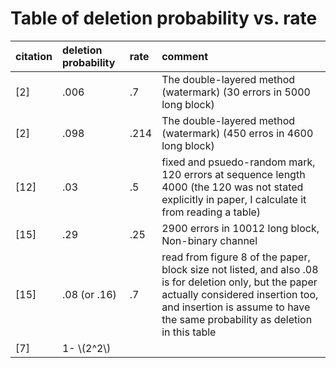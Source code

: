 # Table of deletion probability vs. rate 

| citation | deletion probability | rate | comment |
|:--|:--|:--|:--|
| \[2\] | .006 | .7 | The double-layered method (watermark) (30 errors in 5000 long block) | 
| \[2\] | .098 | .214 | The double-layered method (watermark) (450 erros in 4600 long block) |
| \[12\]| .03  |.5 | fixed and psuedo-random mark, 120 errors at sequence length 4000 (the 120 was not stated explicitly in paper, I calculate it from reading a table) |
| \[15\] | .29 | .25 | 2900 errors in 10012 long block, Non-binary channel|
| \[15\] | .08 (or .16) | .7 | read from figure 8 of the paper, block size not listed, and also .08 is for deletion only, but the paper actually considered insertion too, and insertion is assume to have the same probability as deletion in this table | 
| \[7\]| 1- \\\(2^2\\\)|
